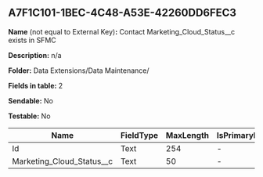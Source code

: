 ## A7F1C101-1BEC-4C48-A53E-42260DD6FEC3

**Name** (not equal to External Key)**:** Contact Marketing_Cloud_Status__c exists in SFMC

**Description:** n/a

**Folder:** Data Extensions/Data Maintenance/

**Fields in table:** 2

**Sendable:** No

**Testable:** No

| Name | FieldType | MaxLength | IsPrimaryKey | IsNullable | DefaultValue |
| --- | --- | --- | --- | --- | --- |
| Id | Text | 254 | - | - |  |
| Marketing_Cloud_Status__c | Text | 50 | - | - |  |
